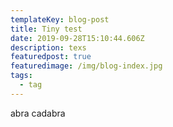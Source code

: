 ```yaml
---
templateKey: blog-post
title: Tiny test
date: 2019-09-28T15:10:44.606Z
description: texs
featuredpost: true
featuredimage: /img/blog-index.jpg
tags:
  - tag
---
```

abra cadabra
